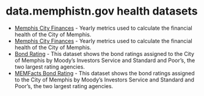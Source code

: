 # data.memphistn.gov health datasets
* [Memphis City Finances](https://data.memphistn.gov/d/fpw9-cy93) - Yearly metrics used to calculate the financial health of the City of Memphis.
* [Memphis City Finances](https://data.memphistn.gov/d/fpw9-cy93) - Yearly metrics used to calculate the financial health of the City of Memphis.
* [Bond Rating](https://data.memphistn.gov/d/h3u8-55zb) - This dataset shows the bond ratings assigned to the City of Memphis by Moody’s Investors Service and Standard and Poor’s, the two largest rating agencies.
* [MEMFacts Bond Rating](https://data.memphistn.gov/d/3ny4-p4c8) - This dataset shows the bond ratings assigned to the City of Memphis by Moody’s Investors Service and Standard and Poor’s, the two largest rating agencies.
